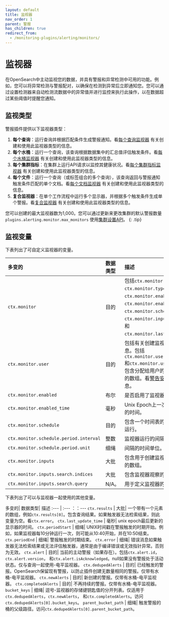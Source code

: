 ```yaml
---
layout: default
title: 监视器
nav_order: 1
parent: 警报
has_children: true
redirect_from:
  - /monitoring-plugins/alerting/monitors/
---
```


# 监视器

在OpenSearch中主动监视您的数据，并具有警报和异常检测中可用的功能。例如，您可以将异常检测与警报配对，以确保在检测到异常后立即通知您。您可以通过设置检测器来自动检测流数据中的异常值并进行监控来执行此操作，以在数据超过某些阈值时提醒您通知。

## 监视类型

警报插件提供以下监视器类型：

1. **每个查询**：运行查询并根据匹配条件生成警报通知。看[每个查询监视器]({{site.url}}{{site.baseurl}}/observing-your-data/alerting/per-query-bucket-monitors/) 有关创建和使用此监视器类型的信息。
1. **每个水桶**：运行一个查询，该查询根据数据集中的汇总值评估触发条件。看[每个水桶监视器]({{site.url}}{{site.baseurl}}/observing-your-data/alerting/per-query-bucket-monitors/) 有关创建和使用此监视器类型的信息。
1. **每个集群指标**：在集群上运行API请求以监控其健康状况。看[每个集群指标监视器]({{site.url}}{{site.baseurl}}/observing-your-data/alerting/per-cluster-metrics-monitors/) 有关创建和使用此监视器类型的信息。
1. **每个文件**：运行一个查询（或标签组合的多个查询），该查询返回与警报通知触发条件匹配的单个文档。看[每个文档监视器]({{site.url}}{{site.baseurl}}/observing-your-data/alerting/per-document-monitors/) 有关创建和使用此监视器类型的信息。
1. **复合监视器**：在单个工作流程中运行多个显示器，并根据多个触发条件生成单个警报。看[复合监视器]({{site.url}}{{site.baseurl}}/observing-your-data/alerting/composite-monitors/) 有关创建和使用此监视器类型的信息。

您可以创建的最大监视器数为1,000。您可以通过更新来更改集群的默认警报数量`plugins.alerting.monitor.max_monitors` 使用[集群设置API]({{site.url}}{{site.baseurl}}/observing-your-data/alerting/settings/)。
{: .tip}

## 监视变量

下表列出了可自定义监视器的变量。

多变的| 数据类型| 描述
:--- | :--- | :---
`ctx.monitor` | 目的| 包括`ctx.monitor.name`，`ctx.monitor.type`，`ctx.monitor.enabled`，`ctx.monitor.enabled_time`，`ctx.monitor.schedule`，`ctx.monitor.inputs`，`triggers` 和`ctx.monitor.last_update_time`。
`ctx.monitor.user` | 目的| 包括有关创建监视器的用户的信息。包括`ctx.monitor.user.backend_roles` 和`ctx.monitor.user.roles`，其中包含分配给用户的后端角色和角色的数组。看[警告安全性]({{site.url}}{{site.baseurl}}/monitoring-plugins/alerting/security/) 了解更多信息。
`ctx.monitor.enabled` | 布尔| 是否启用了监视器。
`ctx.monitor.enabled_time` | 毫秒| Unix Epoch上一次启用了显示器的时间。
`ctx.monitor.schedule` | 目的| 包含一个时间表的时间表或何时应运行。
`ctx.monitor.schedule.period.interval` | 整数| 监视器运行的间隔。
`ctx.monitor.schedule.period.unit` | 细绳| 间隔的时间单位。
`ctx.monitor.inputs` | 大批| 包含用于创建监视器的索引和定义的数组。
`ctx.monitor.inputs.search.indices` | 大批| 包含监视器观察的索引的数组。
`ctx.monitor.inputs.search.query` | N/A。| 用于定义监视器的定义。

下表列出了可以与监视器一起使用的其他变量。

多变的| 数据类型| 描述
:--- | :--- ：：---
`ctx.results` | 大批| 一个带有一个元素的数组，例如`ctx.results[0]`。包含查询结果。如果触发器无法检索结果，则此变量为空。看`ctx.error`。
`ctx.last_update_time` | 毫秒| unix epoch最后更新的显示器的时间。
`ctx.periodStart` | 细绳| UNIX时间戳在警报触发的时期开始。例如，如果监视器每10分钟运行一次，则可能从10:40开始，并在10:50结束。
`ctx.periodEnd` | 细绳| 警报触发的时期结束。
`ctx.error` | 细绳| 错误消息如果触发器无法检索结果或无法评估触发器，通常是由于编译错误或无效指针异常。否则为无效。
`ctx.alert` | 目的| 当前的主动警报（如果存在）。包括`ctx.alert.id`，`ctx.alert.version`， 和`ctx.alert.isAcknowledged`。null如果没有警报处于活动状态。仅与查询一起使用-电平监视器。
`ctx.dedupedAlerts` | 目的| 已经触发的警报。OpenSearch保留现有警报，以防止插件创建无数量相同的警报。仅带有水桶-电平监视器。
`ctx.newAlerts` | 目的| 新创建的警报。仅带有水桶-电平监视器。
`ctx.completedAlerts` | 目的| 不再持续的警报。仅带有水桶-电平监视器。
`bucket_keys` | 细绳| 逗号-监视器的存储键钥匙值的分开列表。仅适用于`ctx.dedupedAlerts`，`ctx.newAlerts`， 和`ctx.completedAlerts`。访问`ctx.dedupedAlerts[0].bucket_keys`。
`parent_bucket_path` | 细绳| 触发警报的桶的父级路径。访问`ctx.dedupedAlerts[0].parent_bucket_path`。


